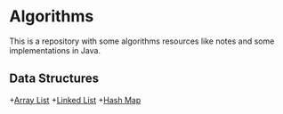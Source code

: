 # Algorithms

This is a repository with some algorithms resources like notes and some implementations in Java.

## Data Structures

+[Array List](https://github.com/rafaelsfrr/Algorithms-Java/doc/#array-list)
+[Linked List]()
+[Hash Map]()